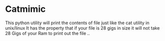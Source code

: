 Catmimic
===========

This python utility will print the contents of file just like the cat utility in unix/linux
It has the property that if your file is 28 gigs in size it will not take 28 Gigs of your
Ram to print out the file ..
